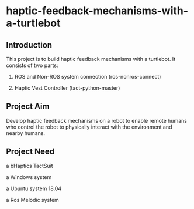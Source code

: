 # haptic-feedback-mechanisms-with-a-turtlebot

## Introduction
This project is to build haptic feedback mechanisms with a turtlebot. It consists of two parts:

1. ROS and Non-ROS system connection (ros-nonros-connect)


2. Haptic Vest Controller (tact-python-master)

## Project Aim

Develop haptic feedback mechanisms on a robot to enable remote humans who control the robot to physically interact with the environment and nearby humans.

## Project Need

a bHaptics TactSuit

a Windows system

a Ubuntu system 18.04

a Ros Melodic system